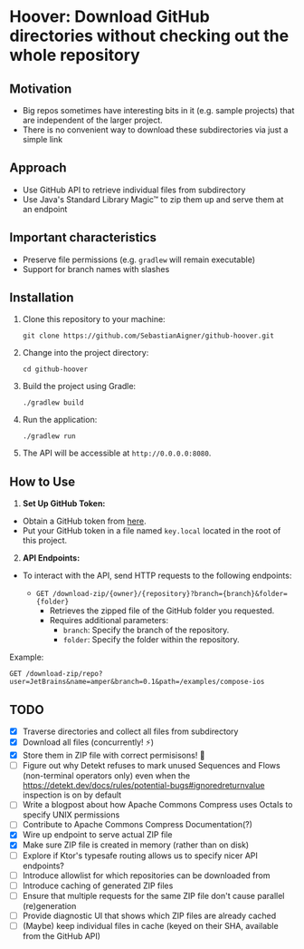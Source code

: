 # Hoover: Download GitHub directories without checking out the whole repository

## Motivation
- Big repos sometimes have interesting bits in it (e.g. sample projects) that are independent of the larger project.
- There is no convenient way to download these subdirectories via just a simple link

## Approach

- Use GitHub API to retrieve individual files from subdirectory
- Use Java's Standard Library Magic™ to zip them up and serve them at an endpoint

## Important characteristics
- Preserve file permissions (e.g. `gradlew` will remain executable)
- Support for branch names with slashes

## Installation

1. Clone this repository to your machine:

   ```shell
   git clone https://github.com/SebastianAigner/github-hoover.git
   ```

2. Change into the project directory:

   ```shell
   cd github-hoover
   ```

3. Build the project using Gradle:

   ```shell
   ./gradlew build
   ```

4. Run the application:

   ```shell
   ./gradlew run
   ```

5. The API will be accessible at `http://0.0.0.0:8080`.

## How to Use

1. **Set Up GitHub Token:**
  - Obtain a GitHub token from [here](https://github.com/settings/tokens).
  - Put your GitHub token in a file named `key.local` located in the root of this project.
2. **API Endpoints:**
  - To interact with the API, send HTTP requests to the following endpoints:

    - `GET /download-zip/{owner}/{repository}?branch={branch}&folder={folder}`
      - Retrieves the zipped file of the GitHub folder you requested.
      - Requires additional parameters:
        - `branch`: Specify the branch of the repository.
        - `folder`: Specify the folder within the repository.

   Example:
   ```http request
   GET /download-zip/repo?user=JetBrains&name=amper&branch=0.1&path=/examples/compose-ios
   ```

## TODO

- [x] Traverse directories and collect all files from subdirectory
- [x] Download all files (concurrently! ⚡️)
- [x] Store them in ZIP file with correct permisisons! 🎱
- [ ] Figure out why Detekt refuses to mark unused Sequences and Flows (non-terminal operators only) even when
  the https://detekt.dev/docs/rules/potential-bugs#ignoredreturnvalue inspection is on by default
- [ ] Write a blogpost about how Apache Commons Compress uses Octals to specify UNIX permissions
- [ ] Contribute to Apache Commons Compress Documentation(?)
- [x] Wire up endpoint to serve actual ZIP file
- [x] Make sure ZIP file is created in memory (rather than on disk)
- [ ] Explore if Ktor's typesafe routing allows us to specify nicer API endpoints?
- [ ] Introduce allowlist for which repositories can be downloaded from
- [ ] Introduce caching of generated ZIP files
- [ ] Ensure that multiple requests for the same ZIP file don't cause parallel (re)generation
- [ ] Provide diagnostic UI that shows which ZIP files are already cached
- [ ] (Maybe) keep individual files in cache (keyed on their SHA, available from the GitHub API)
